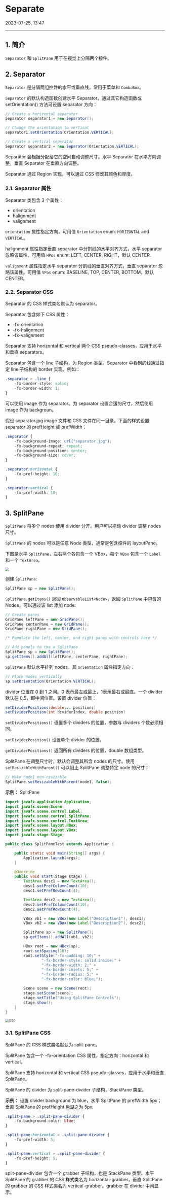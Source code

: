 # Separate

2023-07-25, 13:47
****
## 1. 简介

`Separator` 和 `SplitPane` 用于在视觉上分隔两个控件。

## 2. Separator

`Separator` 是分隔两组控件的水平或垂直线，常用于菜单和 `ComboBox`。

`Separator` 的默认构造函数创建水平 Separator。通过其它构造函数或 setOrientation() 方法可设置 separator 方向：

```java
// Create a horizontal separator
Separator separator1 = new Separator();

// Change the orientation to vertical
separator1.setOrientation(Orientation.VERTICAL);

// Create a vertical separator
Separator separator2 = new Separator(Orientation.VERTICAL);
```

Separator 会根据分配给它的空间自动调整尺寸。水平 Separator 在水平方向调整，垂直 Separator 在垂直方向调整。

Separator 通过 Region 实现，可以通过 CSS 修改其颜色和厚度。

### 2.1. Separator 属性

Separator 类包含 3 个属性：

- orientation
- halignment
- valignment

`orientation` 属性指定方向，可用值 `Orientation` enum: `HORIZONTAL` and `VERTICAL`。

halignment 属性指定垂直 separator 中分割线的水平对齐方式，水平 separator 忽略该属性。可用值 `HPos` enum: LEFT, CENTER, RIGHT，默认 CENTER.

`valignment` 属性指定水平 separator 分割线的垂直对齐方式，垂直 separator 忽略该属性。可用值 `VPos` enum: BASELINE, TOP, CENTER, BOTTOM，默认 CENTER。

### 2.2. Separator CSS

Separator 的 CSS 样式类名默认为 separator。

Separator 包含如下 CSS 属性：

- -fx-orientation
- -fx-halignment
- -fx-valignment

Separator 支持 horizontal 和 vertical 两个 CSS pseudo-classes，应用于水平和垂直 separators。

Separator 包含一个 line 子结构，为 Region 类型。Separator 中看到的线通过指定 line 子结构的 border 实现。例如：

```css
.separator > .line {
    -fx-border-style: solid;
    -fx-border-width: 1;
}
```

可以使用 image 作为 separator。为 separator 设置合适的尺寸，然后使用 image 作为 backgroun。

假设 separator.jpg image 文件和 CSS 文件在同一目录。下面的样式设置 separator 的 prefHeight 或 prefWidth：

```css
.separator {
    -fx-background-image: url("separator.jpg");
    -fx-background-repeat: repeat;
    -fx-background-position: center;
    -fx-background-size: cover;
}

.separator:horizontal {
    -fx-pref-height: 10;
}

.separator:vertical {
    -fx-pref-width: 10;
}
```

## 3. SplitPane

`SplitPane` 将多个 nodes 使用 divider 分开。用户可以拖动 divider 调整 nodes 尺寸。

`SplitPane` 的 nodes 可以是任意 Node 类型，通常是包含控件的 layoutPane。

下图是水平 `SplitPane`，左右两个各包含一个 VBox，每个 `VBox` 包含一个 `Label` 和一个 `TextArea`。

<img src="images/Pasted%20image%2020230725132916.png" style="zoom:67%;" />

创建 `SplitPane`:

```java
SplitPane sp = new SplitPane();
```

`SplitPane.getItems()` 返回 `ObservableList<Node>`，返回 `SplitPane` 中包含的 Nodes。可以通过该 list 添加 node:

```java
// Create panes
GridPane leftPane = new GridPane();
GridPane centerPane = new GridPane();
GridPane rightPane = new GridPane();

/* Populate the left, center, and right panes with controls here */

// Add panels to the a SplitPane
SplitPane sp = new SplitPane();
sp.getItems().addAll(leftPane, centerPane, rightPane);
```

`SplitPane` 默认水平排列 nodes。其 `orientation` 属性指定方向：

```java
// Place nodes vertically
sp.setOrientation(Orientation.VERTICAL);
```

divider 位置在 0 到 1 之间。0 表示最左或最上，1表示最右或最底。一个 divider 默认在 0.5，即中间位置。设置 divider 位置：

```java
setDividerPositions(double... positions)
setDividerPosition(int dividerIndex, double position)
```

`setDividerPositions()` 设置多个 dividers 的位置，参数与 dividers 个数必须相同。

`setDividerPosition()` 设置单个 divider 的位置。

`getDividerPositions()` 返回所有 dividers 的位置，double 数组类型。

SplitPane 在调整尺寸时，默认会调整其所含 nodes 的尺寸。使用 `setResizableWithParent()` 可以阻止 SplitPane 调整特定 node 的尺寸：

```java
// Make node1 non-resizable
SplitPane.setResizableWithParent(node1, false);
```

**示例：** SplitPane

```java
import javafx.application.Application;
import javafx.scene.Scene;
import javafx.scene.control.Label;
import javafx.scene.control.SplitPane;
import javafx.scene.control.TextArea;
import javafx.scene.layout.HBox;
import javafx.scene.layout.VBox;
import javafx.stage.Stage;

public class SplitPaneTest extends Application {

    public static void main(String[] args) {
        Application.launch(args);
    }

    @Override
    public void start(Stage stage) {
        TextArea desc1 = new TextArea();
        desc1.setPrefColumnCount(10);
        desc1.setPrefRowCount(4);

        TextArea desc2 = new TextArea();
        desc2.setPrefColumnCount(10);
        desc2.setPrefRowCount(4);

        VBox vb1 = new VBox(new Label("Description1"), desc1);
        VBox vb2 = new VBox(new Label("Description2"), desc2);

        SplitPane sp = new SplitPane();
        sp.getItems().addAll(vb1, vb2);

        HBox root = new HBox(sp);
        root.setSpacing(10);
        root.setStyle("-fx-padding: 10;" +
                "-fx-border-style: solid inside;" +
                "-fx-border-width: 2;" +
                "-fx-border-insets: 5;" +
                "-fx-border-radius: 5;" +
                "-fx-border-color: blue;");

        Scene scene = new Scene(root);
        stage.setScene(scene);
        stage.setTitle("Using SplitPane Controls");
        stage.show();
    }
}
```

<img src="images/Pasted%20image%2020230725134220.png" alt="|350" style="zoom:67%;" />

### 3.1. SplitPane CSS

SplitPane 的 CSS 样式类名默认为 split-pane。

SplitPane 包含一个 -fx-orientation CSS 属性，指定方向：horizontal 和 vertical。

SplitPane 支持 horizontal 和 vertical CSS pseudo-classes，应用于水平和垂直 SplitPane。

SplitPane 的 divider 为 split-pane-divider 子结构，StackPane 类型。

**示例：** 设置 divider background 为 blue，水平 SplitPane 的 prefWidth 5px；垂直 SplitPane 的 prefHeight 色湖之为 5px.

```css
.split-pane > .split-pane-divider {
    -fx-background-color: blue;
}

.split-pane:horizontal > .split-pane-divider {
    -fx-pref-width: 5;
}

.split-pane:vertical > .split-pane-divider {
    -fx-pref-height: 5;
}
```

split-pane-divider 包含一个 grabber 子结构，也是 StackPane 类型。水平 SplitPane 的 grabber 的 CSS 样式类名为 horizontal-grabber，垂直 SplitPane 的 grabber 的 CSS 样式类名为 vertical-grabber。grabber 在 divider 中间显示。
